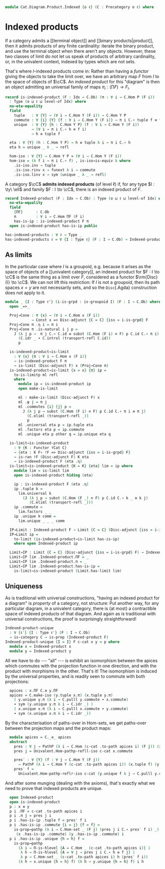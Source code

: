 <!--
```agda
open import Cat.Instances.Shape.Terminal
open import Cat.Diagram.Limit.Base
open import Cat.Instances.Discrete
open import Cat.Functor.Kan.Base
open import Cat.Prelude
```
-->

```agda
module Cat.Diagram.Product.Indexed {o ℓ} (C : Precategory o ℓ) where
```

<!--
```agda
import Cat.Reasoning C as C
private variable
  o' ℓ' : Level
  Idx : Type ℓ'
  A B P : C.Ob
```
-->

# Indexed products

If a category admits a [[terminal object]] and [[binary
products|product]], then it admits products of any finite cardinality:
iterate the binary product, and use the terminal object when there
aren't any objects. However, these two classes of limit do not let us
speak of products of arbitrary cardinality, or, in the univalent
context, indexed by types which are not sets.

That's where $I$-indexed products come in: Rather than having a
_functor_ giving the objects to take the limit over, we have an
arbitrary map $F$ from $I$ to the space of objects of $\cC$. An _indexed
product_ for this "diagram" is then an object admitting an universal
family of maps $\pi_i : (\prod F) \to F_i$.

```agda
record is-indexed-product (F : Idx → C.Ob) (π : ∀ i → C.Hom P (F i))
  : Type (o ⊔ ℓ ⊔ level-of Idx) where
  no-eta-equality
  field
    tuple   : ∀ {Y} → (∀ i → C.Hom Y (F i)) → C.Hom Y P
    commute : ∀ {i} {Y} {f : ∀ i → C.Hom Y (F i)} → π i C.∘ tuple f ≡ f i
    unique  : ∀ {Y} {h : C.Hom Y P} (f : ∀ i → C.Hom Y (F i))
            → (∀ i → π i C.∘ h ≡ f i)
            → h ≡ tuple f

  eta : ∀ {Y} (h : C.Hom Y P) → h ≡ tuple λ i → π i C.∘ h
  eta h = unique _ λ _ → refl

  hom-iso : ∀ {Y} → C.Hom Y P ≃ (∀ i → C.Hom Y (F i))
  hom-iso = (λ f i → π i C.∘ f) , is-iso→is-equiv λ where
    .is-iso.inv → tuple
    .is-iso.rinv x → funext λ i → commute
    .is-iso.linv x → sym (unique _ λ _ → refl)
```

A category $\cC$ **admits indexed products** (of level $\ell$) if,
for any type $I : \ty\ \ell$ and family $F : I \to \cC$, there is an
indexed product of $F$.

```agda
record Indexed-product (F : Idx → C.Ob) : Type (o ⊔ ℓ ⊔ level-of Idx) where
  no-eta-equality
  field
    {ΠF}      : C.Ob
    π         : ∀ i → C.Hom ΠF (F i)
    has-is-ip : is-indexed-product F π
  open is-indexed-product has-is-ip public

has-indexed-products : ∀ ℓ → Type _
has-indexed-products ℓ = ∀ {I : Type ℓ} (F : I → C.Ob) → Indexed-product F
```

<!--
```agda
module _ {ℓ′} {I : Type ℓ′} (F : I → C .Precategory.Ob) (ip : Indexed-product F) where
  private module ip = Indexed-product ip

  tuple∘ : ∀ {A B} (f : ∀ i → C.Hom B (F i))
          {g : C.Hom A B}
        → ip.tuple f C.∘ g ≡ ip.tuple λ i → f i C.∘ g
  tuple∘ f = ip.unique _ λ i → C.pulll ip.commute
```
-->

## As limits

In the particular case where $I$ is a groupoid, e.g. because it arises
as the space of objects of a [[univalent category]], an indexed product for
$F : I \to \cC$ is the same thing as a limit over $F$, considered as
a functor $\rm{Disc}{I} \to \cC$. We can not lift this restriction: If
$I$ is not a groupoid, then its path spaces $x = y$ are not necessarily
sets, and so the `Disc`{.Agda} construction does not apply to it.

```agda
module _ {I : Type ℓ'} (i-is-grpd : is-groupoid I) (F : I → C.Ob) where
  open _=>_

  Proj→Cone : ∀ {x} → (∀ i → C.Hom x (F i))
            → Const x => Disc-adjunct {C = C} {iss = i-is-grpd} F
  Proj→Cone π .η i = π i
  Proj→Cone π .is-natural i j p =
    J (λ j p →  π j C.∘ C.id ≡ subst (C.Hom (F i) ⊙ F) p C.id C.∘ π i)
      (C.idr _ ∙ C.introl (transport-refl C.id))
      p

  is-indexed-product→is-limit
    : ∀ {x} {π : ∀ i → C.Hom x (F i)}
    → is-indexed-product F π
    → is-limit (Disc-adjunct F) x (Proj→Cone π)
  is-indexed-product→is-limit {x = x} {π} ip =
    to-is-limitp ml refl
    where
      module ip = is-indexed-product ip
      open make-is-limit

      ml : make-is-limit (Disc-adjunct F) x
      ml .ψ j = π j
      ml .commutes {i} {j} p =
        J (λ j p → subst (C.Hom (F i) ⊙ F) p C.id C.∘ π i ≡ π j)
          (C.eliml (transport-refl _))
          p
      ml .universal eta p = ip.tuple eta
      ml .factors eta p = ip.commute
      ml .unique eta p other q = ip.unique eta q

  is-limit→is-indexed-product
    : ∀ {K : Functor ⊤Cat C}
    → {eta : K F∘ !F => Disc-adjunct {iss = i-is-grpd} F}
    → is-ran !F (Disc-adjunct F) K eta
    → is-indexed-product F (eta .η)
  is-limit→is-indexed-product {K = K} {eta} lim = ip where
    module lim = is-limit lim
    open is-indexed-product hiding (eta)

    ip : is-indexed-product F (eta .η)
    ip .tuple k =
      lim.universal k
        (J (λ j p → subst (C.Hom (F _) ⊙ F) p C.id C.∘ k _ ≡ k j)
           (C.eliml (transport-refl _)))
    ip .commute =
      lim.factors _ _
    ip .unique k comm =
      lim.unique _ _ _ comm

  IP→Limit : Indexed-product F → Limit {C = C} (Disc-adjunct {iss = i-is-grpd} F)
  IP→Limit ip =
    to-limit (is-indexed-product→is-limit has-is-ip)
    where open Indexed-product ip

  Limit→IP : Limit {C = C} (Disc-adjunct {iss = i-is-grpd} F) → Indexed-product F
  Limit→IP lim .Indexed-product.ΠF = _
  Limit→IP lim .Indexed-product.π = _
  Limit→IP lim .Indexed-product.has-is-ip =
    is-limit→is-indexed-product (Limit.has-limit lim)
```

## Uniqueness

As is traditional with universal constructions, "having an indexed
product for a diagram" is _property_ of a category, not structure: Put
another way, for any particular diagram, in a univalent category, there
is (at most) a contractible space of indexed products of that diagram.
And again as is traditional with universal constructions, the proof is
surprisingly straightforward!

```agda
Indexed-product-unique
  : ∀ {ℓ′} {I : Type ℓ′} (F : I → C.Ob)
  → is-category C → is-prop (Indexed-product F)
Indexed-product-unique {I = I} F c-cat x y = p where
  module x = Indexed-product x
  module y = Indexed-product y
```

All we have to do --- "all" --- is exhibit an isomorphism between the
apices which commutes with the projection function in one direction, and
with the product with morphisms in the other. That's it! The isomorphism
is induced by the universal properties, and is readily seen to commute
with both projections:

```agda
  apices : x.ΠF C.≅ y.ΠF
  apices = C.make-iso (y.tuple x.π) (x.tuple y.π)
    ( y.unique y.π (λ i → C.pulll y.commute ∙ x.commute)
    ∙ sym (y.unique y.π λ i → C.idr _) )
    ( x.unique x.π (λ i → C.pulll x.commute ∙ y.commute)
    ∙ sym (x.unique x.π λ i → C.idr _))
```

By the characterisation of paths-over in Hom-sets, we get paths-over
between the projection maps and the product maps:

```agda
  module apices = C._≅_ apices
  abstract
    pres : ∀ j → PathP (λ i → C.Hom (c-cat .to-path apices i) (F j)) (x.π j) (y.π j)
    pres j = Univalent.Hom-pathp-refll-iso c-cat x.commute

    pres′ : ∀ {Y} (f : ∀ j → C.Hom Y (F j))
      → PathP (λ i → C.Hom Y (c-cat .to-path apices i)) (x.tuple f) (y.tuple f)
    pres′ f =
      Univalent.Hom-pathp-reflr-iso c-cat (y.unique f λ j → C.pulll y.commute ∙ x.commute)
```

And after some munging (dealing with the axioms), that's exactly what we
need to prove that indexed products are unique.

```agda
  open Indexed-product
  open is-indexed-product
  p : x ≡ y
  p i .ΠF = c-cat .to-path apices i
  p i .π j = pres j i
  p i .has-is-ip .tuple f = pres′ f i
  p i .has-is-ip .commute {i = j} {f = f} =
    is-prop→pathp (λ i → C.Hom-set _ (F j) (pres j i C.∘ pres′ f i) _)
     (x .has-is-ip .commute) (y .has-is-ip .commute) i
  p i .has-is-ip .unique {h = h} f =
    is-prop→pathp
      (λ i → Π-is-hlevel {A = C.Hom _ (c-cat .to-path apices i)} 1
       λ h → Π-is-hlevel {A = ∀ j → pres j i C.∘ h ≡ f j} 1
       λ p → C.Hom-set _ (c-cat .to-path apices i) h (pres′ f i))
      (λ h → x.unique {h = h} f) (λ h → y.unique {h = h} f) i h
```

